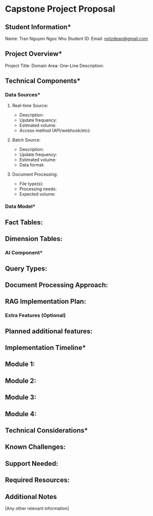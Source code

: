 # Capstone Project Proposal

## Student Information*
Name: Tran Nguyen Ngoc Nhu 
Student ID: 
Email: notzdean@gmail.com

## Project Overview*
Project Title: 
Domain Area: 
One-Line Description: 

## Technical Components*

### Data Sources*
1. Real-time Source:
   - Description:
   - Update frequency:
   - Estimated volume:
   - Access method (API/webhook/etc):

2. Batch Source:
   - Description:
   - Update frequency:
   - Estimated volume:
   - Data format:

3. Document Processing:
   - File type(s):
   - Processing needs:
   - Expected volume:

### Data Model*
Fact Tables:
- 

Dimension Tables:
- 

### AI Component*
Query Types:
- 

Document Processing Approach:
- 

RAG Implementation Plan:
-

### Extra Features (Optional)
Planned additional features:
- 

## Implementation Timeline*
Module 1:
- 

Module 2:
- 

Module 3:
- 

Module 4:
- 

## Technical Considerations*
Known Challenges:
- 

Support Needed:
- 

Required Resources:
-

## Additional Notes
[Any other relevant information]
